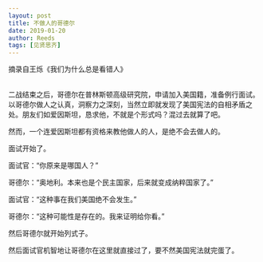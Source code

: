 ```yaml
---
layout: post
title: 不做人的哥德尔
date: 2019-01-20
author: Reeds
tags: [见贤思齐]
---
```


 摘录自王烁《我们为什么总是看错人》

<!--- more --->

<br/>二战结束之后，哥德尔在普林斯顿高级研究院，申请加入美国籍，准备例行面试。以哥德尔做人之认真，洞察力之深刻，当然立即就发现了美国宪法的自相矛盾之处。朋友们如爱因斯坦，恳求他，不就是个形式吗？混过去就算了吧。

然而，一个连爱因斯坦都有资格来教他做人的人，是绝不会去做人的。

面试开始了。

面试官：“你原来是哪国人？”

哥德尔：“奥地利。本来也是个民主国家，后来就变成纳粹国家了。”

面试官：“这种事在我们美国绝不会发生。”

哥德尔：“这种可能性是存在的。我来证明给你看。”

然后哥德尔就开始列式子。

然后面试官机智地让哥德尔在这里就直接过了，要不然美国宪法就完蛋了。